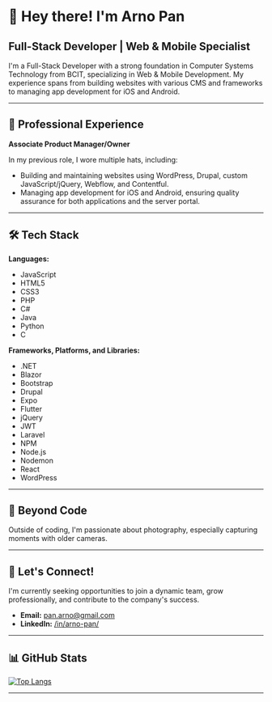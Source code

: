 # 👋 Hey there! I'm Arno Pan

## Full-Stack Developer | Web & Mobile Specialist

I'm a Full-Stack Developer with a strong foundation in Computer Systems Technology from BCIT, specializing in Web & Mobile Development. My experience spans from building websites with various CMS and frameworks to managing app development for iOS and Android.

---

## 💼 Professional Experience

**Associate Product Manager/Owner**

In my previous role, I wore multiple hats, including:

* Building and maintaining websites using WordPress, Drupal, custom JavaScript/jQuery, Webflow, and Contentful.
* Managing app development for iOS and Android, ensuring quality assurance for both applications and the server portal.

---

## 🛠️ Tech Stack

**Languages:**

* JavaScript
* HTML5
* CSS3
* PHP
* C#
* Java
* Python
* C

**Frameworks, Platforms, and Libraries:**

* .NET
* Blazor
* Bootstrap
* Drupal
* Expo
* Flutter
* jQuery
* JWT
* Laravel
* NPM
* Node.js
* Nodemon
* React
* WordPress

---

## 📸 Beyond Code

Outside of coding, I'm passionate about photography, especially capturing moments with older cameras.

---

## 🚀 Let's Connect!

I'm currently seeking opportunities to join a dynamic team, grow professionally, and contribute to the company's success.

* **Email:** [pan.arno@gmail.com](mailto:pan.arno@gmail.com)
* **LinkedIn:** [/in/arno-pan/](https://www.linkedin.com/in/arno-pan/)

---

## 📊 GitHub Stats

[![Top Langs](https://github-readme-stats.vercel.app/api/top-langs/?username=arnoprincestonpan&layout=compact)](https://github.com/anuraghazra/github-readme-stats)

---
